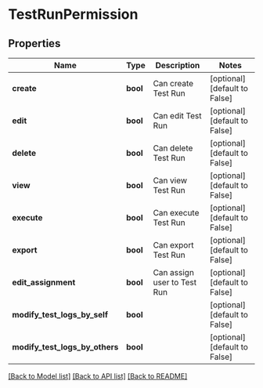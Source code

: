 # TestRunPermission

## Properties
Name | Type | Description | Notes
------------ | ------------- | ------------- | -------------
**create** | **bool** | Can create Test Run | [optional] [default to False]
**edit** | **bool** | Can edit Test Run | [optional] [default to False]
**delete** | **bool** | Can delete Test Run | [optional] [default to False]
**view** | **bool** | Can view Test Run | [optional] [default to False]
**execute** | **bool** | Can execute Test Run | [optional] [default to False]
**export** | **bool** | Can export Test Run | [optional] [default to False]
**edit_assignment** | **bool** | Can assign user to Test Run | [optional] [default to False]
**modify_test_logs_by_self** | **bool** |  | [optional] [default to False]
**modify_test_logs_by_others** | **bool** |  | [optional] [default to False]

[[Back to Model list]](../README.md#documentation-for-models) [[Back to API list]](../README.md#documentation-for-api-endpoints) [[Back to README]](../README.md)


